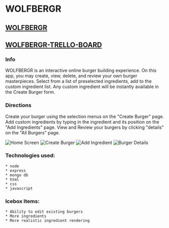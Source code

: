 # WOLFBERGR

## [WOLFBERGR](https://wolfbergr.herokuapp.com/)
## [WOLFBERGR-TRELLO-BOARD](https://trello.com/b/X2qLVHJ3/wolfbergr)

### Info
WOLFBERGR is an interactive online burger building experience.
On this app, you may create, view, delete, and review your own burger masterpieces.
Select from a list of preselected ingredients, add to the custom ingredient list.
Any custom ingredient will be instantly available in the Create Burger form.

### Directions

Create your burger using the selection menus on the "Create Burger" page.
Add custom ingredients by typing in the ingredient and its position on the "Add Ingredients" page.
View and Review your burgers by clicking "details" on the "All Burgers" page.

 ![Home Screen](https://i.imgur.com/ZveZf9v.png)
 ![Create Burger](https://i.imgur.com/O23HYWS.png)
 ![Add Ingredient](https://i.imgur.com/w6Vv4hp.png)
 ![Burger Details](https://i.imgur.com/uvz4Si6.png)

### Technologies used:
    * node 
    * express
    * mongo db
    * html
    * css
    * javascript

### Icebox Items: 

    * Ability to edit existing burgers
    * More ingredients
    * More realistic ingredient rendering


